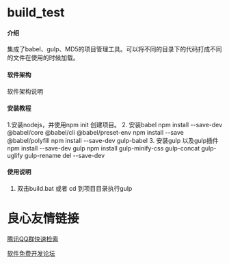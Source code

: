 # build_test

#### 介绍
集成了babel、gulp、MD5的项目管理工具。可以将不同的目录下的代码打成不同的文件在使用的时候加载。
#### 软件架构
软件架构说明


#### 安装教程
1.安装nodejs，并使用npm init 创建项目。
2. 安装babel
npm install --save-dev @babel/core @babel/cli @babel/preset-env
npm install --save @babel/polyfill
npm install --save-dev gulp-babel
3. 安装gulp 以及gulp插件
npm install --save-dev gulp
npm install gulp-minify-css gulp-concat gulp-uglify gulp-rename del --save-dev

#### 使用说明

1. 双击build.bat 或者 cd 到项目目录执行gulp


 # 良心友情链接

[腾讯QQ群快速检索](http://u.720life.cn/s/8cf73f7c)

[软件免费开发论坛](http://u.720life.cn/s/bbb01dc0)